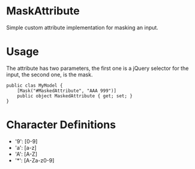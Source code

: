 MaskAttribute
=============

Simple custom attribute implementation for masking an input.

Usage
=====

The attribute has two parameters, the first one is a jQuery selector for the input, the second one, is the mask.

    public clas MyModel {
        [Mask("#MaskedAttribute", "AAA 999")]
        public object MaskedAttribute { get; set; }
    }

Character Definitions
=====================

- '9': [0-9]
- 'a': [a-z]
- 'A': [A-Z]
- '*': [A-Za-z0-9]
